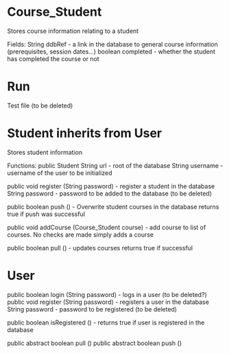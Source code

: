 # Course_Student
Stores course information relating to a student

Fields:
String ddbRef - a link in the database to general course information (prerequisites, session dates...)
boolean completed - whether the student has completed the course or not


# Run
Test file (to be deleted)


# Student inherits from User
Stores student information

Functions:
public Student
String url - root of the database
String username - username of the user to be initialized


public void register (String password) - register a student in the database
String password - password to be added to the database (to be deleted)


public boolean push () - Overwrite student courses in the database
returns true if push was successful


public void addCourse (Course_Student course) - add course to list of courses. No checks are made simply adds a course


public boolean pull () - updates courses
returns true if successful


# User
public boolean login (String password) - logs in a user (to be deleted?)
public void register (String password) - registers a user in the database
String password - password to be registered (to be deleted)

public boolean isRegistered () - returns true if user is registered in the database

public abstract boolean pull ()
public abstract boolean push ()